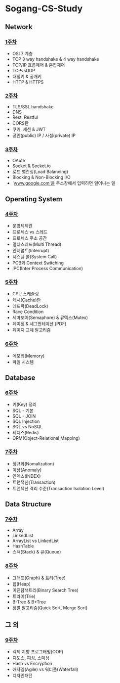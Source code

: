 # Sogang-CS-Study

## Network

### [1주차](01주차)

- OSI 7 계층
- TCP 3 way handshake & 4 way handshake
- TCP/IP 흐름제어 & 혼잡제어
- TCPvsUDP
- 대칭키 & 공개키
- HTTP & HTTPS

### [2주차](02주차)

- TLS/SSL handshake
- DNS
- Rest, Restful
- CORS란
- 쿠키, 세션 & JWT
- 공인(public) IP / 사설(private) IP

### [3주차](03주차)
- OAuth
- Socket & Socket.io
- 로드 밸런싱(Load Balancing)
- Blocking & Non-Blocking I/O
- 'www.google.com'을 주소창에서 입력하면 일어나는 일

## Operating System

### [4주차](04주차)

- 운영체제란
- 프로세스 vs 스레드
- 프로세스 주소 공간
- 멀티스레드(Multi Thread)
- 인터럽트(Interrupt)
- 시스템 콜(System Call)
- PCB와 Context Switching
- IPC(Inter Process Communication)

### [5주차](05주차)

- CPU 스케줄링
- 캐시(Cache)란
- 데드락(DeadLock)
- Race Condition
- 세마포어(Semaphore) & 뮤텍스(Mutex)
- 페이징 & 세그먼테이션 (PDF)
- 페이지 교체 알고리즘

### [6주차](06주차)

- 메모리(Memory)
- 파일 시스템

## Database

### [6주차](06주차)

- 키(Key) 정리
- SQL - 기본
- SQL - JOIN
- SQL Injection
- SQL vs NoSQL
- 레디스(Redis)
- ORM(Object-Relational Mapping)

### [7주차](07주차)

- 정규화(Nomalization)
- 이상(Anomaly)
- 인덱스(INDEX)
- 트랜잭션(Transaction)
- 트랜잭션 격리 수준(Transaction Isolation Level)

## Data Structure

### [7주차](07주차)

- Array
- LinkedList
- ArrayList vs LinkedList
- HashTable
- 스택(Stack) & 큐(Queue)

### [8주차](08주차)

- 그래프(Graph) & 트리(Tree)
- 힙(Heap)
- 이진탐색트리(Binary Search Tree)
- 트라이(Trie)
- B-Tree & B+Tree
- 정렬 알고리즘(Quick Sort, Merge Sort)

## 그 외

### [9주차](09주차)
- 객체 지향 프로그래밍(OOP)
- 디도스, 피싱, 스미싱
- Hash vs Encryption
- 애자일(Agile) vs 워터폴(Waterfall)
- 디자인패턴

